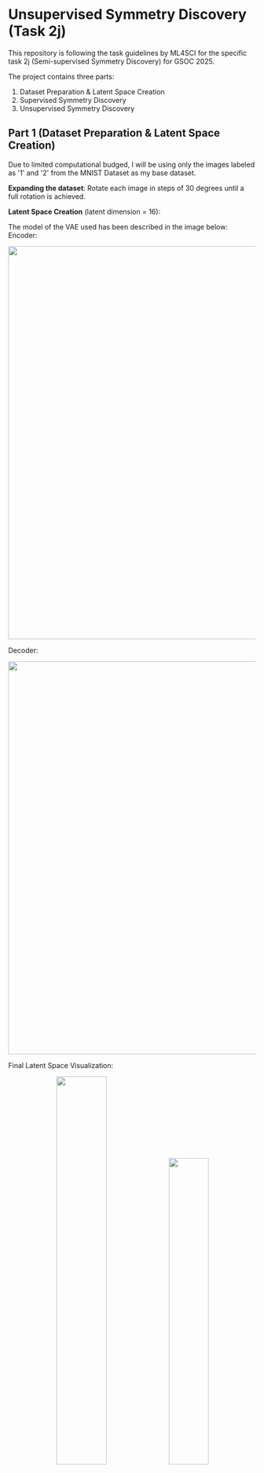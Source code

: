 
# Unsupervised Symmetry Discovery (Task 2j)

This repository is following the task guidelines by ML4SCI for the specific task 2j (Semi-supervised Symmetry Discovery) for GSOC 2025.

The project contains three parts:

1.  Dataset Preparation & Latent Space Creation
2.  Supervised Symmetry Discovery
3.  Unsupervised Symmetry Discovery




## Part 1 (Dataset Preparation & Latent Space Creation)

Due to limited computational budged, I will be using only the images labeled as '1' and '2' from the MNIST Dataset as my base dataset.

**Expanding the dataset**: Rotate each image in steps of 30 degrees until a full rotation is achieved.

**Latent Space Creation** (latent dimension = 16):

The model of the VAE used has been described in the image below:
Encoder:
<p align="center">
  <img src = "https://github.com/user-attachments/assets/9f11f044-05d0-4b06-ac37-36770694518c" width = "800"/>
</p>
Decoder:
<p align="center">
<img src = "https://github.com/user-attachments/assets/ccc250bd-7aa9-4689-928b-36007d9c0894" width = "800"/>
</p>


Final Latent Space Visualization:

<p align="center">
  <img src="https://github.com/user-attachments/assets/f7435b26-a8dd-4f1a-94a9-15389a859af7" width="45%"/>
  <img src="https://github.com/user-attachments/assets/1acdbcf3-3555-4ff1-b37f-b1078bd1a736" width="40%"/>
</p>

We can see that the images labeled 1 show a unique pattern in the second image (i.e. visualization of rotated angles). For an image labeled '1', we can see in the below picture: 
<p align="center">
  <img src = "https://github.com/user-attachments/assets/9c70f47f-3846-40a0-9633-d63559d5055a" width = "800"/>
</p>

* The 0 degree rotated version is very similar to the 180 degree rotated version.
* The 30 degree rotated version is very similar to the 210 degree rotated version.
* The 60 degree rotated version is very similar to the 240 degree rotated version.
* And so on.
  
Thus, this pattern should reflect in the latent space. And if we look carefully, it does reflect in the above image.

## Part 2 (Supervised Symmetry Discovery)

Goal: To create an MLP which learns to transform a latent vector by rotating it by 30 degrees.

For this task, a new dataset had to be prepared.

New dataset preparation: The latent vectors generated in the previous section had to be paired with each other such that the vectors associated with a particular angle theta, were paired up with vectors associated with (theta + 30). The image below explains it better:

<p align="center">
  <img src = "https://github.com/user-attachments/assets/085e3322-4da7-4ee1-abcb-2d559e911512" width = "800"/>
</p>

After training the MLP, we successfully learn how to rotate vectors in latent space.
<p align="center">
  <img src = "https://github.com/user-attachments/assets/28e7259b-fae9-4fb1-a3ed-6dfbe837d4a1" width = "800"/>
</p>

By applying the MLP over and over again, we can achieve a full rotation:
<p align="center">
  <img src = "https://github.com/user-attachments/assets/cc3eae4c-7336-473a-9325-3084e2436543" width = "800"/>
</p>

## Part 3 (Unsupervised Symmetry Discovery)

The paper 'Oracle-Preserving Latent Flows' (link: https://arxiv.org/pdf/2302.00806) has been used as a reference for this section.

Goal: Find symmetries for the rotated MNIST dataset prepared in the first section.

To achieve this goal, we first need to train an MLP to classify the latent vectors as '1' or '2'. This MLP model is called the 'Induced Oracle'.

The architecture for the generators G is the same as the MLP designed in the previous section.

A different approach for closure loss was taken, as stated in this paper: (link: https://arxiv.org/pdf/2301.05638), "Another possible approach is to minimize the out-of-space components of the commutators with respect to the space of generators, after flattening and Gram–Schmidt orthonormalization."

The results of the trained generator model can be seen below: (The visualization follows the format of the plot shown in the paper. The original image is in the centre and the transformation is applied in steps of 3000 to the left and to the right.)

<p align="center">
  <img src = "https://github.com/user-attachments/assets/beb4d753-a16a-43ef-8956-5903ed9f1019" width = "800"/>
</p>

We can see that the generator is partially succesful at learning the rotation transformation. More results can be found in the jupyter notebook.

The trained weights for all models are present in the github repository.
